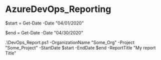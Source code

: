 # AzureDevOps_Reporting

$start = Get-Date -Date "04/01/2020"

$end = Get-Date -Date "04/30/2020" 

.\DevOps_Report.ps1 -OrganizationName "Some_Org" -Project "Some_Project" -StartDate $start -EndDate $end -ReportTitle "My report Title"
